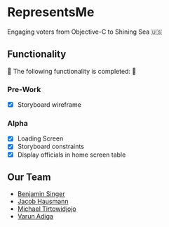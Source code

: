 # RepresentsMe 

Engaging voters from Objective-C to Shining Sea 🇺🇸

## Functionality

🎉 The following functionality is completed: 🎉

### Pre-Work
- [X] Storyboard wireframe

### Alpha
- [X] Loading Screen
- [X] Storyboard constraints
- [X] Display officials in home screen table

## Our Team
- [Benjamin Singer](https://github.com/bzsinger)
- [Jacob Hausmann](https://github.com/jeh97)
- [Michael Tirtowidjojo](https://github.com/tirtow)
- [Varun Adiga](https://github.com/varunadiga)
